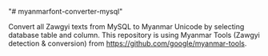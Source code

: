 "# myanmarfont-converter-mysql" 

Convert all Zawgyi texts from MySQL to Myanmar Unicode by selecting database table and column.
This repository is using Myanmar Tools (Zawgyi detection & conversion) from https://github.com/google/myanmar-tools.
